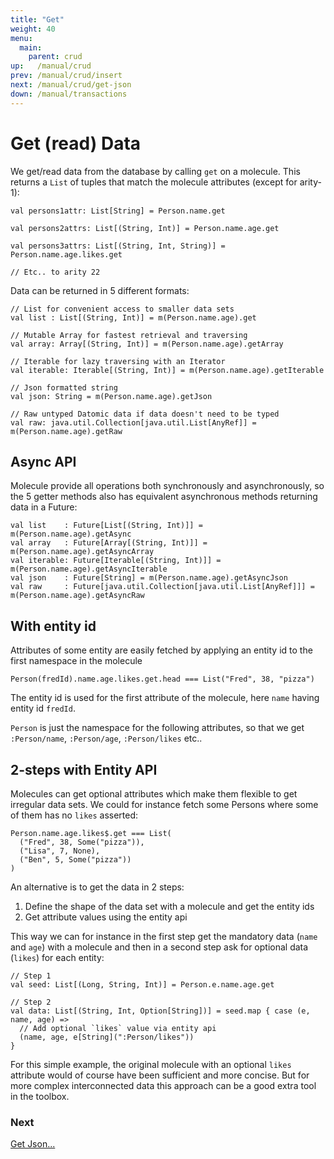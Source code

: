```yaml
---
title: "Get"
weight: 40
menu:
  main:
    parent: crud
up:   /manual/crud
prev: /manual/crud/insert
next: /manual/crud/get-json
down: /manual/transactions
---
```


# Get (read) Data

We get/read data from the database by calling `get` on a molecule. This returns a `List` of tuples that match 
the molecule attributes (except for arity-1):
 

```
val persons1attr: List[String] = Person.name.get

val persons2attrs: List[(String, Int)] = Person.name.age.get

val persons3attrs: List[(String, Int, String)] = Person.name.age.likes.get

// Etc.. to arity 22
```

Data can be returned in 5 different formats:

```
// List for convenient access to smaller data sets
val list : List[(String, Int)] = m(Person.name.age).get

// Mutable Array for fastest retrieval and traversing
val array: Array[(String, Int)] = m(Person.name.age).getArray

// Iterable for lazy traversing with an Iterator
val iterable: Iterable[(String, Int)] = m(Person.name.age).getIterable

// Json formatted string 
val json: String = m(Person.name.age).getJson

// Raw untyped Datomic data if data doesn't need to be typed
val raw: java.util.Collection[java.util.List[AnyRef]] = m(Person.name.age).getRaw
```

## Async API


Molecule provide all operations both synchronously and asynchronously, so the 5 getter methods also has
equivalent asynchronous methods returning data in a Future:
```
val list    : Future[List[(String, Int)]] = m(Person.name.age).getAsync
val array   : Future[Array[(String, Int)]] = m(Person.name.age).getAsyncArray
val iterable: Future[Iterable[(String, Int)]] = m(Person.name.age).getAsyncIterable
val json    : Future[String] = m(Person.name.age).getAsyncJson
val raw     : Future[java.util.Collection[java.util.List[AnyRef]]] = m(Person.name.age).getAsyncRaw
```



## With entity id

Attributes of some entity are easily fetched by applying an entity id to the first namespace in the molecule 
 
```
Person(fredId).name.age.likes.get.head === List("Fred", 38, "pizza")
```
The entity id is used for the first attribute of the molecule, here `name` having entity id `fredId`. 

`Person` is just the namespace for the following attributes, so that we get `:Person/name`, `:Person/age`, `:Person/likes` etc..


## 2-steps with Entity API

Molecules can get optional attributes which make them flexible to get irregular data sets. We could for instance fetch some
Persons where some of them has no `likes` asserted:

```
Person.name.age.likes$.get === List(
  ("Fred", 38, Some("pizza")),
  ("Lisa", 7, None),
  ("Ben", 5, Some("pizza"))
)
```
An alternative is to get the data in 2 steps: 

 1. Define the shape of the data set with a molecule and get the entity ids
 2. Get attribute values using the entity api

This way we can for instance in the first step get the mandatory data (`name` and `age`) with a molecule and then in a second step
ask for optional data (`likes`) for each entity:  

```
// Step 1
val seed: List[(Long, String, Int)] = Person.e.name.age.get

// Step 2
val data: List[(String, Int, Option[String])] = seed.map { case (e, name, age) =>
  // Add optional `likes` value via entity api
  (name, age, e[String](":Person/likes"))
}
```
For this simple example, the original molecule with an optional `likes` attribute would of course have been sufficient and 
more concise. But for more complex interconnected data this approach can be a good extra tool in the toolbox.



### Next

[Get Json...](/manual/crud/get-json)
